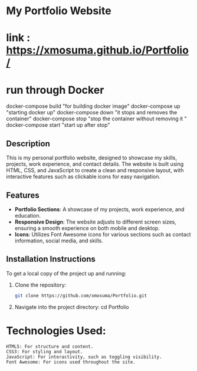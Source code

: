 # My Portfolio Website
# link : https://xmosuma.github.io/Portfolio/

# run through Docker
docker-compose build "for building docker image"
docker-compose up "starting docker up"
docker-compose down "it stops and removes the container"
docker-compose stop "stop the container without removing it "
docker-compose start "start up after stop"

## Description
This is my personal portfolio website, designed to showcase my skills, projects, work experience, and contact details. The website is built using HTML, CSS, and JavaScript to create a clean and responsive layout, with interactive features such as clickable icons for easy navigation.

## Features
- **Portfolio Sections**: A showcase of my projects, work experience, and education.
- **Responsive Design**: The website adjusts to different screen sizes, ensuring a smooth experience on both mobile and desktop.
- **Icons**: Utilizes Font Awesome icons for various sections such as contact information, social media, and skills.

## Installation Instructions
To get a local copy of the project up and running:

1. Clone the repository:
   ```bash
   git clone https://github.com/xmosuma/Portfolio.git

2. Navigate into the project directory:
    cd Portfolio


# Technologies Used:
    HTML5: For structure and content.
    CSS3: For styling and layout.
    JavaScript: For interactivity, such as toggling visibility.
    Font Awesome: For icons used throughout the site.